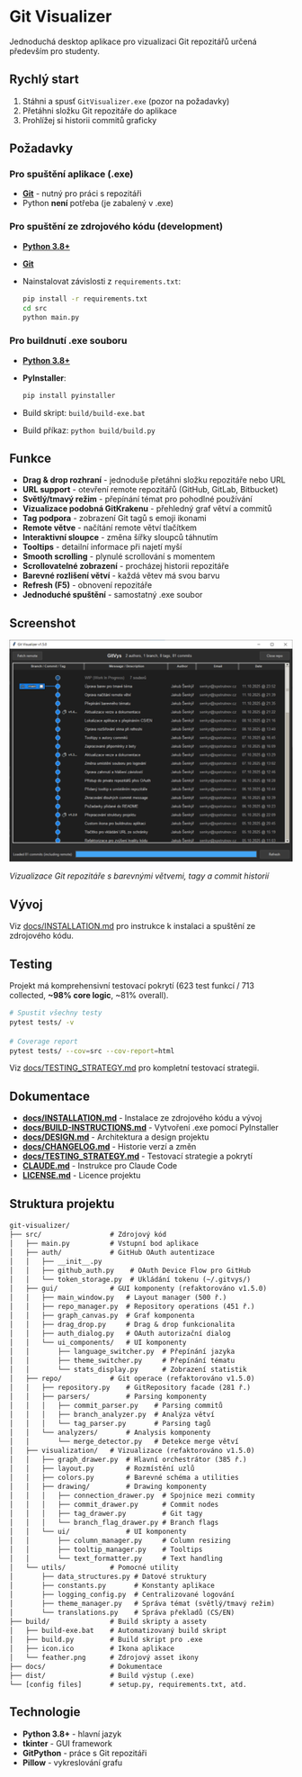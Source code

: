 # Git Visualizer

Jednoduchá desktop aplikace pro vizualizaci Git repozitářů určená především pro studenty.

## Rychlý start

1. Stáhni a spusť `GitVisualizer.exe` (pozor na požadavky)
2. Přetáhni složku Git repozitáře do aplikace
3. Prohlížej si historii commitů graficky

## Požadavky

### Pro spuštění aplikace (.exe)

- **[Git](https://git-scm.com/downloads)** - nutný pro práci s repozitáři
- Python **není** potřeba (je zabalený v .exe)

### Pro spuštění ze zdrojového kódu (development)

- **[Python 3.8+](https://www.python.org/downloads/)**
- **[Git](https://git-scm.com/downloads)**
- Nainstalovat závislosti z `requirements.txt`:

  ```bash
  pip install -r requirements.txt
  cd src
  python main.py
  ```

### Pro buildnutí .exe souboru

- **[Python 3.8+](https://www.python.org/downloads/)**
- **PyInstaller**:

  ```bash
  pip install pyinstaller
  ```

- Build skript: `build/build-exe.bat`
- Build příkaz: `python build/build.py`

## Funkce

- **Drag & drop rozhraní** - jednoduše přetáhni složku repozitáře nebo URL
- **URL support** - otevření remote repozitářů (GitHub, GitLab, Bitbucket)
- **Světlý/tmavý režim** - přepínání témat pro pohodlné používání
- **Vizualizace podobná GitKrakenu** - přehledný graf větví a commitů
- **Tag podpora** - zobrazení Git tagů s emoji ikonami
- **Remote větve** - načítání remote větví tlačítkem
- **Interaktivní sloupce** - změna šířky sloupců táhnutím
- **Tooltips** - detailní informace při najetí myší
- **Smooth scrolling** - plynulé scrollování s momentem
- **Scrollovatelné zobrazení** - procházej historii repozitáře
- **Barevné rozlišení větví** - každá větev má svou barvu
- **Refresh (F5)** - obnovení repozitáře
- **Jednoduché spuštění** - samostatný .exe soubor

## Screenshot

![Git Visualizer](docs/screenshot.png)

*Vizualizace Git repozitáře s barevnými větvemi, tagy a commit historií*

## Vývoj

Viz [docs/INSTALLATION.md](docs/INSTALLATION.md) pro instrukce k instalaci a spuštění ze zdrojového kódu.

## Testing

Projekt má komprehensivní testovací pokrytí (623 test funkcí / 713 collected, **~98% core logic**, ~81% overall).

```bash
# Spustit všechny testy
pytest tests/ -v

# Coverage report
pytest tests/ --cov=src --cov-report=html
```

Viz [docs/TESTING_STRATEGY.md](docs/TESTING_STRATEGY.md) pro kompletní testovací strategii.

## Dokumentace

- **[docs/INSTALLATION.md](docs/INSTALLATION.md)** - Instalace ze zdrojového kódu a vývoj
- **[docs/BUILD-INSTRUCTIONS.md](docs/BUILD-INSTRUCTIONS.md)** - Vytvoření .exe pomocí PyInstaller
- **[docs/DESIGN.md](docs/DESIGN.md)** - Architektura a design projektu
- **[docs/CHANGELOG.md](docs/CHANGELOG.md)** - Historie verzí a změn
- **[docs/TESTING_STRATEGY.md](docs/TESTING_STRATEGY.md)** - Testovací strategie a pokrytí
- **[CLAUDE.md](CLAUDE.md)** - Instrukce pro Claude Code
- **[LICENSE.md](LICENSE.md)** - Licence projektu

## Struktura projektu

```
git-visualizer/
├── src/                 # Zdrojový kód
│   ├── main.py          # Vstupní bod aplikace
│   ├── auth/            # GitHub OAuth autentizace
│   │   ├── __init__.py
│   │   ├── github_auth.py    # OAuth Device Flow pro GitHub
│   │   └── token_storage.py  # Ukládání tokenu (~/.gitvys/)
│   ├── gui/             # GUI komponenty (refaktorováno v1.5.0)
│   │   ├── main_window.py   # Layout manager (500 ř.)
│   │   ├── repo_manager.py  # Repository operations (451 ř.)
│   │   ├── graph_canvas.py  # Graf komponenta
│   │   ├── drag_drop.py     # Drag & drop funkcionalita
│   │   ├── auth_dialog.py   # OAuth autorizační dialog
│   │   └── ui_components/   # UI komponenty
│   │       ├── language_switcher.py  # Přepínání jazyka
│   │       ├── theme_switcher.py     # Přepínání tématu
│   │       └── stats_display.py      # Zobrazení statistik
│   ├── repo/            # Git operace (refaktorováno v1.5.0)
│   │   ├── repository.py    # GitRepository facade (281 ř.)
│   │   ├── parsers/         # Parsing komponenty
│   │   │   ├── commit_parser.py    # Parsing commitů
│   │   │   ├── branch_analyzer.py  # Analýza větví
│   │   │   └── tag_parser.py       # Parsing tagů
│   │   └── analyzers/       # Analysis komponenty
│   │       └── merge_detector.py   # Detekce merge větví
│   ├── visualization/   # Vizualizace (refaktorováno v1.5.0)
│   │   ├── graph_drawer.py  # Hlavní orchestrátor (385 ř.)
│   │   ├── layout.py        # Rozmístění uzlů
│   │   ├── colors.py        # Barevné schéma a utilities
│   │   ├── drawing/         # Drawing komponenty
│   │   │   ├── connection_drawer.py  # Spojnice mezi commity
│   │   │   ├── commit_drawer.py      # Commit nodes
│   │   │   ├── tag_drawer.py         # Git tagy
│   │   │   └── branch_flag_drawer.py # Branch flags
│   │   └── ui/              # UI komponenty
│   │       ├── column_manager.py     # Column resizing
│   │       ├── tooltip_manager.py    # Tooltips
│   │       └── text_formatter.py     # Text handling
│   └── utils/           # Pomocné utility
│       ├── data_structures.py # Datové struktury
│       ├── constants.py       # Konstanty aplikace
│       ├── logging_config.py  # Centralizované logování
│       ├── theme_manager.py   # Správa témat (světlý/tmavý režim)
│       └── translations.py    # Správa překladů (CS/EN)
├── build/               # Build skripty a assety
│   ├── build-exe.bat    # Automatizovaný build skript
│   ├── build.py         # Build skript pro .exe
│   ├── icon.ico         # Ikona aplikace
│   └── feather.png      # Zdrojový asset ikony
├── docs/                # Dokumentace
├── dist/                # Build výstup (.exe)
└── [config files]       # setup.py, requirements.txt, atd.
```

## Technologie

- **Python 3.8+** - hlavní jazyk
- **tkinter** - GUI framework
- **GitPython** - práce s Git repozitáři
- **Pillow** - vykreslování grafu
